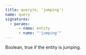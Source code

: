 ```yaml
---
title: query(e, 'jumping')
name: query
signatures:
  - params:
      - name: entity
      - name: "'jumping'"
---
```


Boolean, true if the entity is jumping.
